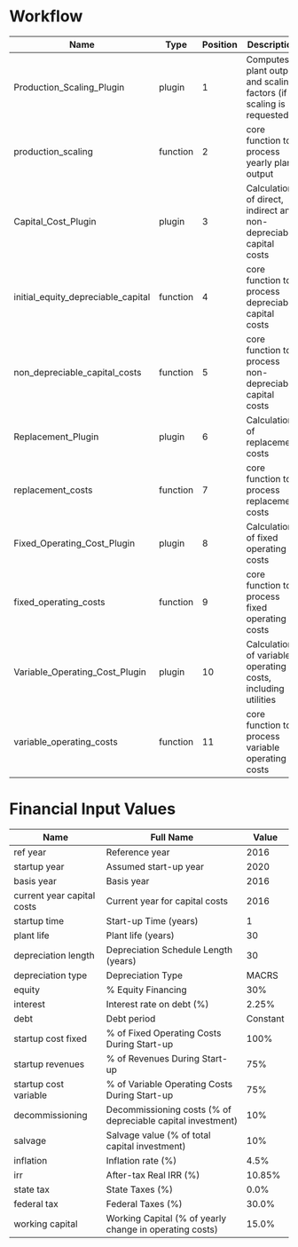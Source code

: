 # Workflow

Name | Type | Position | Description
--- | --- | --- | ---
Production_Scaling_Plugin | plugin | 1 | Computes plant output and scaling factors (if scaling is requested)
production_scaling | function | 2 | core function to process yearly plant output
Capital_Cost_Plugin | plugin | 3 | Calculation of direct, indirect and non-depreciable capital costs
initial_equity_depreciable_capital | function | 4 | core function to process depreciable capital costs
non_depreciable_capital_costs | function | 5 | core function to process non-depreciable capital costs
Replacement_Plugin | plugin | 6 | Calculation of replacement costs
replacement_costs | function | 7 | core function to process replacement costs
Fixed_Operating_Cost_Plugin | plugin | 8 |Calculation of fixed operating costs
fixed_operating_costs | function | 9 | core function to process fixed operating costs
Variable_Operating_Cost_Plugin | plugin | 10 | Calculation of variable operating costs, including utilities
variable_operating_costs | function | 11 | core function to process variable operating costs

# Financial Input Values

Name | Full Name | Value
--- | --- | ---
ref year | Reference year | 2016
startup year | Assumed start-up year | 2020
basis year | Basis year | 2016
current year capital costs | Current year for capital costs | 2016
startup time | Start-up Time (years) | 1
plant life | Plant life (years) | 30
depreciation length | Depreciation Schedule Length (years) | 30
depreciation type | Depreciation Type | MACRS
equity | % Equity Financing | 30%
interest | Interest rate on debt (%) | 2.25%
debt | Debt period | Constant
startup cost fixed | % of Fixed Operating Costs During Start-up | 100%
startup revenues | % of Revenues During Start-up | 75%
startup cost variable | % of Variable Operating Costs During Start-up | 75%
decommissioning | Decommissioning costs (% of depreciable capital investment) | 10%
salvage | Salvage value (% of total capital investment) | 10%
inflation | Inflation rate (%) | 4.5%
irr | After-tax Real IRR (%) | 10.85%
state tax | State Taxes (%) | 0.0%
federal tax | Federal Taxes (%) | 30.0%
working capital | Working Capital (% of yearly change in operating costs) | 15.0%